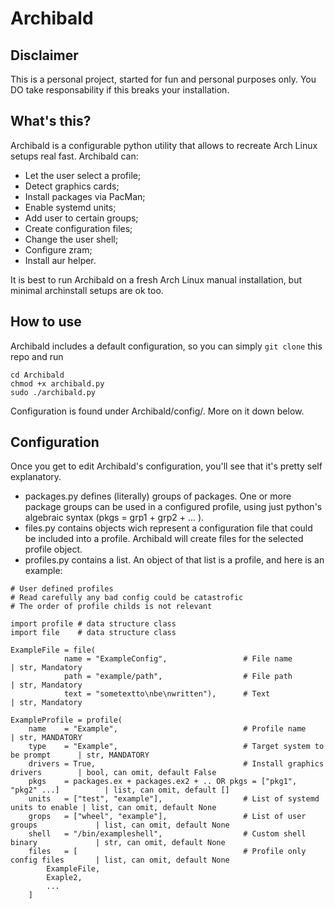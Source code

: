 # Archibald
## Disclaimer
This is a personal project, started for fun and personal purposes only. You DO take responsability if this breaks your installation. 

## What's this?
Archibald is a configurable python utility that allows to recreate Arch Linux setups real fast. Archibald can:
- Let the user select a profile;
- Detect graphics cards;
- Install packages via PacMan;
- Enable systemd units;
- Add user to certain groups;
- Create configuration files;
- Change the user shell;
- Configure zram;
- Install aur helper.

It is best to run Archibald on a fresh Arch Linux manual installation, but minimal archinstall setups are ok too.

## How to use
Archibald includes a default configuration, so you can simply ```git clone``` this repo and run
```
cd Archibald
chmod +x archibald.py
sudo ./archibald.py
```
Configuration is found under Archibald/config/. More on it down below.

## Configuration
Once you get to edit Archibald's configuration, you'll see that it's pretty self explanatory.
- packages.py defines (literally) groups of packages. One or more package groups can be used in a configured profile, using just python's algebraic syntax (pkgs = grp1 + grp2 + ... ).
- files.py contains objects wich represent a configuration file that could be included into a profile. Archibald will create files for the selected profile object.
- profiles.py contains a list. An object of that list is a profile, and here is an example:
```
# User defined profiles
# Read carefully any bad config could be catastrofic
# The order of profile childs is not relevant

import profile # data structure class
import file    # data structure class

ExampleFile = file(                                                       
            name = "ExampleConfig",                 # File name                          | str, Mandatory
            path = "example/path",                  # File path                          | str, Mandatory
            text = "sometextto\nbe\nwritten"),      # Text                               | str, Mandatory

ExampleProfile = profile(
    name    = "Example",                            # Profile name                    | str, MANDATORY
    type    = "Example",                            # Target system to be prompt      | str, MANDATORY
    drivers = True,                                 # Install graphics drivers        | bool, can omit, default False
    pkgs    = packages.ex + packages.ex2 + .. OR pkgs = ["pkg1", "pkg2" ...]          | list, can omit, default []
    units   = ["test", "example"],                  # List of systemd units to enable | list, can omit, default None
    grops   = ["wheel", "example"],                 # List of user groups             | list, can omit, default None
    shell   = "/bin/exampleshell",                  # Custom shell binary             | str, can omit, default None
    files   = [                                     # Profile only config files       | list, can omit, default None
        ExampleFile,
        Exaple2,
        ...
    ]
```
